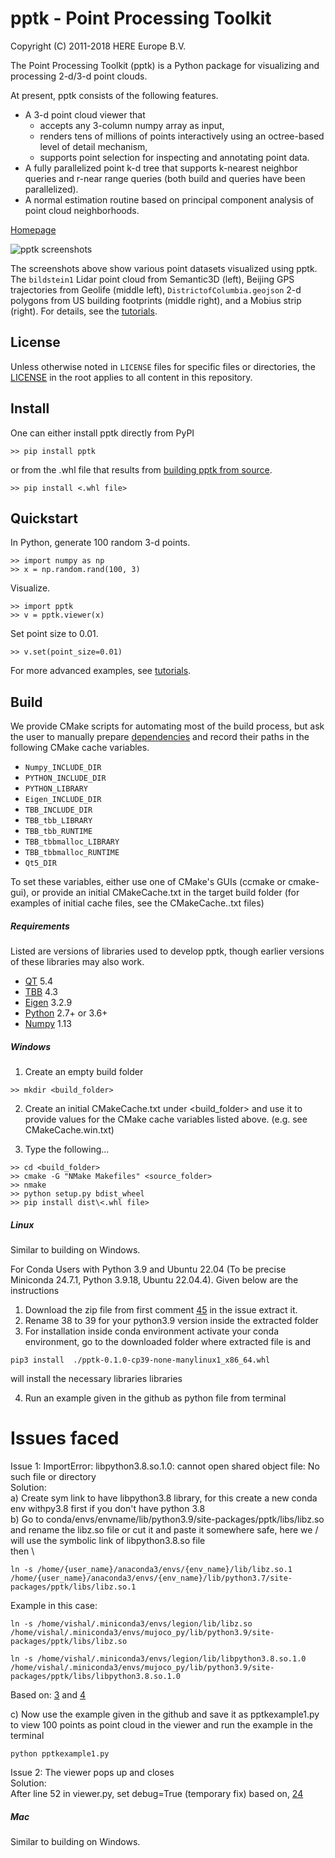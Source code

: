 # pptk - Point Processing Toolkit

Copyright (C) 2011-2018 HERE Europe B.V.

The Point Processing Toolkit (pptk) is a Python package for visualizing and processing 2-d/3-d point clouds.

At present, pptk consists of the following features.

* A 3-d point cloud viewer that
  - accepts any 3-column numpy array as input,
  - renders tens of millions of points interactively using an octree-based level of detail mechanism,
  - supports point selection for inspecting and annotating point data.
* A fully parallelized point k-d tree that supports k-nearest neighbor queries and r-near range queries
  (both build and queries have been parallelized).
* A normal estimation routine based on principal component analysis of point cloud neighborhoods.

[Homepage](https://heremaps.github.io/pptk/index.html)

![pptk screenshots](/docs/source/tutorials/viewer/images/tutorial_banner.png)

The screenshots above show various point datasets visualized using pptk.
The `bildstein1` Lidar point cloud from Semantic3D (left),
Beijing GPS trajectories from Geolife (middle left),
`DistrictofColumbia.geojson` 2-d polygons from US building footprints (middle right),
and a Mobius strip (right).
For details, see the [tutorials](https://heremaps.github.io/pptk/tutorial.html).

## License

Unless otherwise noted in `LICENSE` files for specific files or directories,
the [LICENSE](LICENSE) in the root applies to all content in this repository.

## Install

One can either install pptk directly from PyPI

```
>> pip install pptk
```

or from the .whl file that results from [building pptk from source](#build).

```
>> pip install <.whl file>
```

## Quickstart

In Python, generate 100 random 3-d points.

```
>> import numpy as np
>> x = np.random.rand(100, 3)
```

Visualize.

```
>> import pptk
>> v = pptk.viewer(x)
```

Set point size to 0.01.

```
>> v.set(point_size=0.01)
```

For more advanced examples, see [tutorials](https://heremaps.github.io/pptk/tutorial.html).

## Build

We provide CMake scripts for automating most of the build process, but ask the
user to manually prepare [dependencies](#requirements) and record their paths
in the following CMake cache variables.

* `Numpy_INCLUDE_DIR`
* `PYTHON_INCLUDE_DIR`
* `PYTHON_LIBRARY`
* `Eigen_INCLUDE_DIR`
* `TBB_INCLUDE_DIR`
* `TBB_tbb_LIBRARY`
* `TBB_tbb_RUNTIME`
* `TBB_tbbmalloc_LIBRARY`
* `TBB_tbbmalloc_RUNTIME`
* `Qt5_DIR`

To set these variables, either use one of CMake's GUIs (ccmake or cmake-gui),
or provide an initial CMakeCache.txt in the target build folder
(for examples of initial cache files, see the CMakeCache.<platform>.txt files)

##### Requirements

Listed are versions of libraries used to develop pptk, though earlier versions
of these libraries may also work.

* [QT](https://www.qt.io/) 5.4
* [TBB](https://www.threadingbuildingblocks.org/) 4.3
* [Eigen](http://eigen.tuxfamily.org) 3.2.9
* [Python](https://www.python.org/) 2.7+ or 3.6+
* [Numpy](http://www.numpy.org/) 1.13

##### Windows

1. Create an empty build folder

```
>> mkdir <build_folder>
```

2. Create an initial CMakeCache.txt under <build_folder> and use it to provide
values for the CMake cache variables listed above. (e.g. see CMakeCache.win.txt)

3. Type the following...

```
>> cd <build_folder>
>> cmake -G "NMake Makefiles" <source_folder>
>> nmake
>> python setup.py bdist_wheel
>> pip install dist\<.whl file>
```

##### Linux

Similar to building on Windows.

For Conda Users with Python 3.9 and Ubuntu 22.04 (To be precise Miniconda 24.7.1, Python 3.9.18, Ubuntu 22.04.4). Given below are the instructions



1. Download the zip file from first comment [45](https://github.com/heremaps/pptk/pull/45) in the issue
extract it.
2. Rename 38 to 39 for your python3.9 version inside the extracted folder
3. For installation inside conda environment
activate your conda environment, go to the downloaded folder where extracted file is and 
```
pip3 install  ./pptk-0.1.0-cp39-none-manylinux1_x86_64.whl
```
will install the necessary libraries libraries

4. Run an example given in the github as python file from terminal

# Issues faced

Issue 1: ImportError: libpython3.8.so.1.0: cannot open shared object file: No such file or directory \
Solution: \
a) Create sym link to have libpython3.8 library, for this create a new conda env withpy3.8 first if you don't have python 3.8 \
b) Go to conda/envs/envname/lib/python3.9/site-packages/pptk/libs/libz.so and rename the libz.so file or cut it and paste it somewhere safe, here we / will use the symbolic link of libpython3.8.so file \
then   \
```
ln -s /home/{user_name}/anaconda3/envs/{env_name}/lib/libz.so.1 /home/{user_name}/anaconda3/envs/{env_name}/lib/python3.7/site-packages/pptk/libs/libz.so.1
```
Example in this case:
```
ln -s /home/vishal/.miniconda3/envs/legion/lib/libz.so /home/vishal/.miniconda3/envs/mujoco_py/lib/python3.9/site-packages/pptk/libs/libz.so
```
```
ln -s /home/vishal/.miniconda3/envs/legion/lib/libpython3.8.so.1.0 /home/vishal/.miniconda3/envs/mujoco_py/lib/python3.9/site-packages/pptk/libs/libpython3.8.so.1.0
```

Based on:  [3](https://github.com/heremaps/pptk/issues/3) and [4](https://github.com/heremaps/pptk/issues/4 ) 

c) Now use the example given in the github and save it as pptkexample1.py to view 100 points as point cloud in the viewer and run the example in the terminal
```
python pptkexample1.py
```
Issue 2: The viewer pops up and closes \
Solution:  \
After line 52 in viewer.py, set debug=True  (temporary fix) based on, [24](https://github.com/heremaps/pptk/issues/24) 

##### Mac

Similar to building on Windows.

